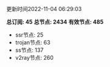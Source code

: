 更新时间2022-11-04 06:29:03

**总订阅: 45**
**总节点: 2434**
**有效节点: 485**
- ssr节点: 25
- trojan节点: 63
- ss节点: 137
- v2ray节点: 260
